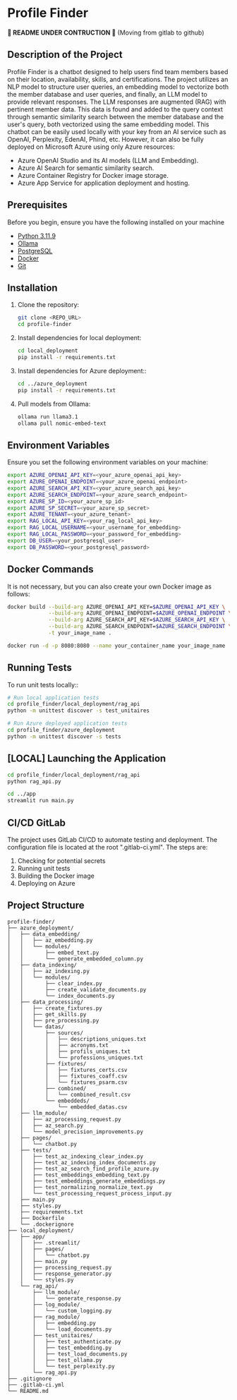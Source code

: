 # Profile Finder
**🔴 README UNDER CONTRUCTION 🔴** (Moving from gitlab to github)


## Description of the Project

Profile Finder is a chatbot designed to help users find team members based on their location, availability, skills, and certifications.
The project utilizes an NLP model to structure user queries, an embedding model to vectorize both the member database and user queries, and finally, an LLM model to provide relevant responses.
The LLM responses are augmented (RAG) with pertinent member data. This data is found and added to the query context through semantic similarity search between the member database and the user's query, both vectorized using the same embedding model.
This chatbot can be easily used locally with your key from an AI service such as OpenAI, Perplexity, EdenAI, Phind, etc.
However, it can also be fully deployed on Microsoft Azure using only Azure resources:

- Azure OpenAI Studio and its AI models (LLM and Embedding).
- Azure AI Search for semantic similarity search.
- Azure Container Registry for Docker image storage.
- Azure App Service for application deployment and hosting.

## Prerequisites

Before you begin, ensure you have the following installed on your machine

- [Python 3.11.9](https://www.python.org/downloads/release/python-3119/)
- [Ollama](https://ollama.com/download)
- [PostgreSQL](https://www.postgresql.org/download/)
- [Docker](https://www.docker.com/get-started)
- [Git](https://git-scm.com/)

## Installation

1. Clone the repository:

    ```bash
    git clone <REPO_URL>
    cd profile-finder
    ```

2. Install dependencies for local deployment:

   ```bash
   cd local_deployment
   pip install -r requirements.txt
   ```

3. Install dependencies for Azure deployment::

   ```bash
   cd ../azure_deployment
   pip install -r requirements.txt
   ```

4. Pull models from Ollama:

   ```bash
   ollama run llama3.1
   ollama pull nomic-embed-text
   ```

## Environment Variables

Ensure you set the following environment variables on your machine:

```bash
export AZURE_OPENAI_API_KEY=<your_azure_openai_api_key>
export AZURE_OPENAI_ENDPOINT=<your_azure_openai_endpoint>
export AZURE_SEARCH_API_KEY=<your_azure_search_api_key>
export AZURE_SEARCH_ENDPOINT=<your_azure_search_endpoint>
export AZURE_SP_ID=<your_azure_sp_id>
export AZURE_SP_SECRET=<your_azure_sp_secret>
export AZURE_TENANT=<your_azure_tenant>
export RAG_LOCAL_API_KEY=<your_rag_local_api_key>
export RAG_LOCAL_USERNAME=<your_username_for_embedding>
export RAG_LOCAL_PASSWORD=<your_password_for_embedding>
export DB_USER=<your_postgresql_user>
export DB_PASSWORD=<your_postgresql_password>
```

## Docker Commands

It is not necessary, but you can also create your own Docker image as follows:

```bash
docker build --build-arg AZURE_OPENAI_API_KEY=$AZURE_OPENAI_API_KEY \
             --build-arg AZURE_OPENAI_ENDPOINT=$AZURE_OPENAI_ENDPOINT \
             --build-arg AZURE_SEARCH_API_KEY=$AZURE_SEARCH_API_KEY \
             --build-arg AZURE_SEARCH_ENDPOINT=$AZURE_SEARCH_ENDPOINT \
             -t your_image_name .

docker run -d -p 8080:8080 --name your_container_name your_image_name
```

## Running Tests

To run unit tests locally::

```bash
# Run local application tests
cd profile_finder/local_deployment/rag_api
python -m unittest discover -s test_unitaires

# Run Azure deployed application tests
cd profile_finder/azure_deployment
python -m unittest discover -s tests
```

## [LOCAL] Launching the Application

```bash
cd profile_finder/local_deployment/rag_api
python rag_api.py

cd ../app
streamlit run main.py
```

## CI/CD GitLab

The project uses GitLab CI/CD to automate testing and deployment. The configuration file is located at the root ".gitlab-ci.yml".
The steps are:

1. Checking for potential secrets
2. Running unit tests
3. Building the Docker image
4. Deploying on Azure

## Project Structure

```
profile-finder/
├── azure_deployment/
│   ├── data_embedding/
│   │   ├── az_embedding.py
│   │   └── modules/
│   │       ├── embed_text.py
│   │       └── generate_embedded_column.py
│   ├── data_indexing/
│   │   ├── az_indexing.py
│   │   └── modules/
│   │       ├── clear_index.py
│   │       ├── create_validate_documents.py
│   │       └── index_documents.py
│   ├── data_processing/
│   │   ├── create_fixtures.py
│   │   ├── get_skills.py
│   │   ├── pre_processing.py
│   │   └── datas/
│   │       ├── sources/
│   │       │   ├── descriptions_uniques.txt
│   │       │   ├── acronyms.txt
│   │       │   ├── profils_uniques.txt
│   │       │   └── professions_uniques.txt
│   │       ├── fixtures/
│   │       │   ├── fixtures_certs.csv
│   │       │   ├── fixtures_coaff.csv
│   │       │   └── fixtures_psarm.csv
│   │       ├── combined/
│   │       │   └── combined_result.csv
│   │       └── embeddeds/
│   │           └── embedded_datas.csv
│   ├── llm_module/
│   │   ├── az_processing_request.py
│   │   ├── az_search.py
│   │   └── model_precision_improvements.py
│   ├── pages/
│   │   └── chatbot.py
│   ├── tests/
│   │   ├── test_az_indexing_clear_index.py
│   │   ├── test_az_indexing_index_documents.py
│   │   ├── test_az_search_find_profile_azure.py
│   │   ├── test_embeddings_embedding_text.py
│   │   ├── test_embeddings_generate_embeddings.py
│   │   ├── test_normalizing_normalize_text.py
│   │   └── test_processing_request_process_input.py
│   ├── main.py
│   ├── styles.py
│   ├── requirements.txt
│   ├── Dockerfile
│   └── .dockerignore
├── local_deployment/
│   ├── app/
│   │   ├── .streamlit/
│   │   ├── pages/
│   │   │   └── chatbot.py
│   │   ├── main.py
│   │   ├── processing_request.py
│   │   ├── response_generator.py
│   │   └── styles.py
│   └── rag_api/
│       ├── llm_module/
│       │   └── generate_response.py
│       ├── log_module/
│       │   └── custom_logging.py
│       ├── rag_module/
│       │   ├── embedding.py
│       │   └── load_documents.py
│       ├── test_unitaires/
│       │   ├── test_authenticate.py
│       │   ├── test_embedding.py
│       │   ├── test_load_documents.py
│       │   ├── test_ollama.py
│       │   └── test_perplexity.py
│       └── rag_api.py
├── .gitignore
├── .gitlab-ci.yml
└── README.md
```
